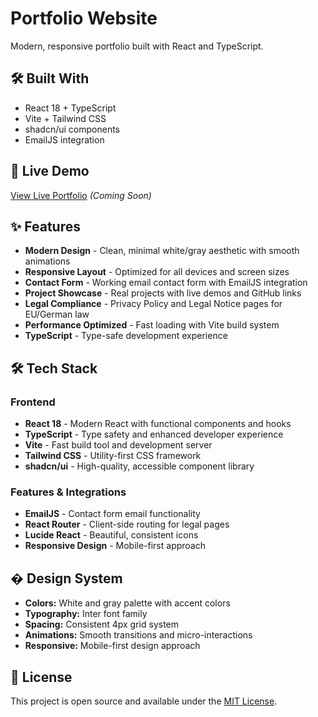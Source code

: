 # Portfolio Website

Modern, responsive portfolio built with React and TypeScript.

## 🛠️ Built With

- React 18 + TypeScript
- Vite + Tailwind CSS  
- shadcn/ui components
- EmailJS integration

## 🚀 Live Demo

[View Live Portfolio](https://your-domain.com) *(Coming Soon)*

## ✨ Features

- **Modern Design** - Clean, minimal white/gray aesthetic with smooth animations
- **Responsive Layout** - Optimized for all devices and screen sizes
- **Contact Form** - Working email contact form with EmailJS integration
- **Project Showcase** - Real projects with live demos and GitHub links
- **Legal Compliance** - Privacy Policy and Legal Notice pages for EU/German law
- **Performance Optimized** - Fast loading with Vite build system
- **TypeScript** - Type-safe development experience

## 🛠️ Tech Stack

### Frontend
- **React 18** - Modern React with functional components and hooks
- **TypeScript** - Type safety and enhanced developer experience
- **Vite** - Fast build tool and development server
- **Tailwind CSS** - Utility-first CSS framework
- **shadcn/ui** - High-quality, accessible component library

### Features & Integrations
- **EmailJS** - Contact form email functionality
- **React Router** - Client-side routing for legal pages
- **Lucide React** - Beautiful, consistent icons
- **Responsive Design** - Mobile-first approach

## � Design System

- **Colors:** White and gray palette with accent colors
- **Typography:** Inter font family
- **Spacing:** Consistent 4px grid system
- **Animations:** Smooth transitions and micro-interactions
- **Responsive:** Mobile-first design approach

## 📄 License

This project is open source and available under the [MIT License](LICENSE).
